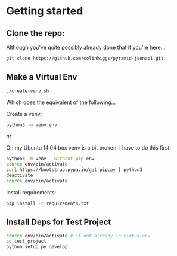 # Getting started

## Clone the repo:
Although you've quite possibly already done that if you're here...
```bash
git clone https://github.com/colinhiggs/pyramid-jsonapi.git
```

## Make a Virtual Env

```bash
./create-venv.sh
```

Which does the equivalent of the following...

Create a venv:
```bash
python3 -m venv env
```

*or*

On my Ubuntu 14.04 box venv is a bit broken. I have to do this first:
```bash
python3 -m venv --without-pip env
source env/bin/activate
curl https://bootstrap.pypa.io/get-pip.py | python3
deactivate
source env/bin/activate
```

Install requirements:
```bash
pip install -r requirements.txt
```

## Install Deps for Test Project

```bash
source env/bin/activate # if not already in virtualenv
cd test_project
python setup.py develop
```
